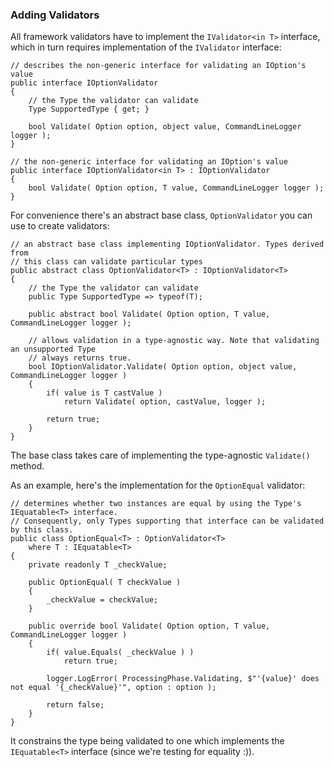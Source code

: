 ### Adding Validators

All framework validators have to implement the `IValidator<in T>` interface,
which in turn requires implementation of the `IValidator` interface:
```
// describes the non-generic interface for validating an IOption's value
public interface IOptionValidator
{
    // the Type the validator can validate
    Type SupportedType { get; }

    bool Validate( Option option, object value, CommandLineLogger logger );
}

// the non-generic interface for validating an IOption's value
public interface IOptionValidator<in T> : IOptionValidator
{
    bool Validate( Option option, T value, CommandLineLogger logger );
}
```
For convenience there's an abstract base class, `OptionValidator` you can 
use to create validators:
```
// an abstract base class implementing IOptionValidator. Types derived from
// this class can validate particular types
public abstract class OptionValidator<T> : IOptionValidator<T>
{
    // the Type the validator can validate
    public Type SupportedType => typeof(T);

    public abstract bool Validate( Option option, T value, CommandLineLogger logger );

    // allows validation in a type-agnostic way. Note that validating an unsupported Type
    // always returns true.
    bool IOptionValidator.Validate( Option option, object value, CommandLineLogger logger )
    {
        if( value is T castValue )
            return Validate( option, castValue, logger );

        return true;
    }
}
```
The base class takes care of implementing the type-agnostic `Validate()`
method.

As an example, here's the implementation for the `OptionEqual` validator:
```
// determines whether two instances are equal by using the Type's IEquatable<T> interface.
// Consequently, only Types supporting that interface can be validated by this class.
public class OptionEqual<T> : OptionValidator<T>
    where T : IEquatable<T>
{
    private readonly T _checkValue;

    public OptionEqual( T checkValue )
    {
        _checkValue = checkValue;
    }

    public override bool Validate( Option option, T value, CommandLineLogger logger )
    {
        if( value.Equals( _checkValue ) )
            return true;

        logger.LogError( ProcessingPhase.Validating, $"'{value}' does not equal '{_checkValue}'", option : option );

        return false;
    }
}
```
It constrains the type being validated to one which implements the 
`IEquatable<T>` interface (since we're testing for equality :)).